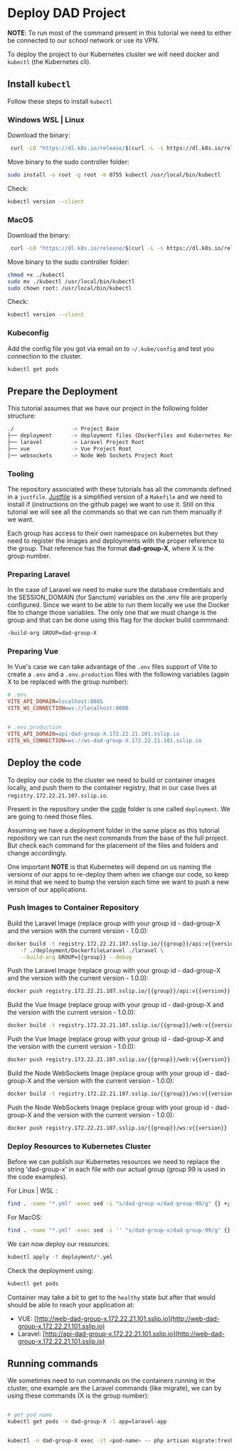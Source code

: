 # Deploy DAD Project

**NOTE**: To run most of the command present in this tutorial we need to either be connected to our school network or use its VPN.

To deploy the project to our Kubernetes cluster we will need docker and `kubectl` (the Kubernetes cli).

## Install `kubectl`

Follow these steps to install `kubectl`

### Windows WSL | Linux

Download the binary:

```bash
 curl -LO "https://dl.k8s.io/release/$(curl -L -s https://dl.k8s.io/release/stable.txt)/bin/linux/amd64/kubectl"
```

Move binary to the sudo controller folder:

```bash
sudo install -o root -g root -m 0755 kubectl /usr/local/bin/kubectl
```

Check:

```bash
kubectl version --client
```

### MacOS

Download the binary:

```bash
 curl -LO "https://dl.k8s.io/release/$(curl -L -s https://dl.k8s.io/release/stable.txt)/bin/darwin/amd64/kubectl"
```

Move binary to the sudo controller folder:

```bash
chmod +x ./kubectl
sudo mv ./kubectl /usr/local/bin/kubectl
sudo chown root: /usr/local/bin/kubectl
```

Check:

```bash
kubectl version --client
```

### Kubeconfig

Add the config file you got via email on to `~/.kube/config` and test you connection to the cluster.

```bash
kubectl get pods
```

## Prepare the Deployment

This tutorial assumes that we have our project in the following folder structure:

```bash
./                  -> Project Base
├── deployment      -> deployment files (Dockerfiles and Kubernetes Resources)
├── laravel         -> Laravel Project Root
├── vue             -> Vue Project Root
|── websockets      -> Node Web Sockets Project Root
```

### Tooling

The repository associated with these tutorials has all the commands defined in a `justfile`. [Justfile](https://github.com/casey/just) is a simplified version of a `Makefile` and we need to install if (instructions on the github page) we want to use it. Still on this tutorial we will see all the commands so that we can run them manually if we want.

Each group has access to their own namespace on kubernetes but they need to register the images and deployments with the proper reference to the group. That reference has the format **dad-group-X**, where X is the group number.

### Preparing Laravel

In the case of Laravel we need to make sure the database credentials and the SESSION_DOMAIN (for Sanctum) variables on the .env file are properly configured. Since we want to be able to run them locally we use the Docker file to change those variables. The only one that we must change is the group and that can be done using this flag for the docker build commmand:

```bash
-build-arg GROUP=dad-group-X
```

### Preparing Vue

In Vue's case we can take advantage of the `.env` files support of Vite to create a `.env` and a `.env.production` files with the following variables (again X to be replaced with the group number):

```ini
# .env
VITE_API_DOMAIN=localhost:8085
VITE_WS_CONNECTION=ws://localhost:8086


# .env.production
VITE_API_DOMAIN=api-dad-group-X.172.22.21.101.sslip.io
VITE_WS_CONNECTION=ws://ws-dad-group-X.172.22.21.101.sslip.io
```

## Deploy the code

To deploy our code to the cluster we need to build or container images locally, and push them to the container registry, that in our case lives at `registry.172.22.21.107.sslip.io`.

Present in the repository under the [code](https://github.com/ricardogomes/DAD-2024-25-Tutorials/tree/main/code) folder is one called `deployment`. We are going to need those files.

Assuming we have a deployment folder in the same place as this tutorial repository we can run the next commands from the base of the full project. But check each command for the placement of the files and folders and change accordingly.

One important **NOTE** is that Kubernetes will depend on us naming the versions of our apps to re-deploy them when we change our code, so keep in mind that we need to bump the version each time we want to push a new version of our applications.

### Push Images to Container Repository

Build the Laravel Image (replace group with your group id - dad-group-X and the version with the current version - 1.0.0):

```bash
docker build -t registry.172.22.21.107.sslip.io/{{group}}/api:v{{version}} \
    -f ./deployment/DockerfileLaravel ./laravel \
    --build-arg GROUP={{group}} --debug
```

Push the Laravel Image (replace group with your group id - dad-group-X and the version with the current version - 1.0.0):

```bash
docker push registry.172.22.21.107.sslip.io/{{group}}/api:v{{version}}
```

Build the Vue Image (replace group with your group id - dad-group-X and the version with the current version - 1.0.0):

```bash
docker build -t registry.172.22.21.107.sslip.io/{{group}}/web:v{{version}} -f ./deployment/DockerfileVue ./vue
```

Push the Vue Image (replace group with your group id - dad-group-X and the version with the current version - 1.0.0):

```bash
docker push registry.172.22.21.107.sslip.io/{{group}}/web:v{{version}}
```

Build the Node WebSockets Image (replace group with your group id - dad-group-X and the version with the current version - 1.0.0):

```bash
docker build -t registry.172.22.21.107.sslip.io/{{group}}/ws:v{{version}} -f ./deployment/DockerfileWS ./websockets
```

Push the Node WebSockets Image (replace group with your group id - dad-group-X and the version with the current version - 1.0.0):

```bash
docker push registry.172.22.21.107.sslip.io/{{group}}/ws:v{{version}}
```

### Deploy Resources to Kubernetes Cluster

Before we can publish our Kubernetes resources we need to replace the string 'dad-group-x' in each file with our actual group (group 99 is used in the code examples).

For Linux | WSL :

```bash
find . -name "*.yml" -exec sed -i "s/dad-group-x/dad-group-99/g" {} +; \
```

For MacOS:

```bash
find . -name "*.yml" -exec sed -i '' "s/dad-group-x/dad-group-99/g" {} +; \
```

We can now deploy our resources:

```bash
kubectl apply -f deployment/*.yml
```

Check the deployment using:

```bash
kubectl get pods
```

Container may take a bit to get to the `healthy` state but after that would should be able to reach your application at:

- VUE: [http://web-dad-group-x.172.22.21.101.sslip.io](http://web-dad-group-x.172.22.21.101.sslip.io)
- Laravel: [http://api-dad-group-x.172.22.21.101.sslip.io](http://web-dad-group-x.172.22.21.101.sslip.io)

## Running commands

We sometimes need to run commands on the containers running in the cluster, one example are the Laravel commands (like migrate), we can by using these commands (X is the group number):

```bash

# get pod name
kubectl get pods -n dad-group-X -l app=laravel-app


kubectl -n dad-group-X exec -it <pod-name> -- php artisan migrate:fresh --seed

```
